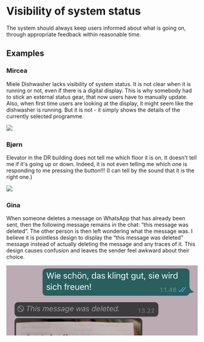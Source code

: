 # Visibility of system status

The system should always keep users informed about what is going on, through appropriate feedback within reasonable time.

## Examples

### Mircea 
Miele Dishwasher lacks visibility of system status. It is not clear when it is running or not, even if there is a digital display. This is why somebody had to stick an external status gear, that now users have to manually update. Also, when first time users are looking at the display, it might seem like the dishwasher is running. But it is not - it simply shows the details of the currently selected programme.

![](images/mircea-dishwasher-status.jpg)

### Bjørn
Elevator in the DR building does not tell me which floor it is on. It doesn't tell me if it's going up or down. Indeed, it is not even telling me which one is responding to me pressing the button!!! (I can tell by the sound that it is the right one.)

![](images/bjørn-elevator-status.jpg) 

### Gina
When someone deletes a message on WhatsApp that has already been sent, then the following message remains in the chat: “this message was deleted”. The other person is then left wondering what the message was. I believe it is pointless design to display the “this message was deleted” message instead of actually deleting the message and any traces of it. This design causes confusion and leaves the sender feel awkward about their choice. 

![](images/gina-whatsApp.jpg) 